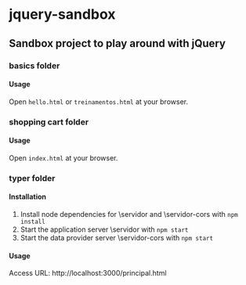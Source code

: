 # jquery-sandbox

## Sandbox project to play around with jQuery

### basics folder
#### Usage
Open `hello.html` or `treinamentos.html` at your browser.


### shopping cart folder
#### Usage
Open `index.html` at your browser.


### typer folder
#### Installation
1. Install node dependencies for \servidor and \servidor-cors with `npm install`
2. Start the application server \servidor with `npm start`
3. Start the data provider server \servidor-cors with `npm start`
#### Usage
Access URL: http://localhost:3000/principal.html
